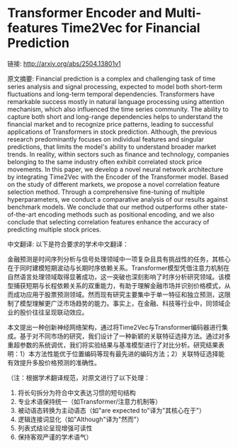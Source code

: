 # Transformer Encoder and Multi-features Time2Vec for Financial Prediction

链接: http://arxiv.org/abs/2504.13801v1

原文摘要:
Financial prediction is a complex and challenging task of time series
analysis and signal processing, expected to model both short-term fluctuations
and long-term temporal dependencies. Transformers have remarkable success
mostly in natural language processing using attention mechanism, which also
influenced the time series community. The ability to capture both short and
long-range dependencies helps to understand the financial market and to
recognize price patterns, leading to successful applications of Transformers in
stock prediction. Although, the previous research predominantly focuses on
individual features and singular predictions, that limits the model's ability
to understand broader market trends. In reality, within sectors such as finance
and technology, companies belonging to the same industry often exhibit
correlated stock price movements.
  In this paper, we develop a novel neural network architecture by integrating
Time2Vec with the Encoder of the Transformer model. Based on the study of
different markets, we propose a novel correlation feature selection method.
Through a comprehensive fine-tuning of multiple hyperparameters, we conduct a
comparative analysis of our results against benchmark models. We conclude that
our method outperforms other state-of-the-art encoding methods such as
positional encoding, and we also conclude that selecting correlation features
enhance the accuracy of predicting multiple stock prices.

中文翻译:
以下是符合要求的学术中文翻译：

金融预测是时间序列分析与信号处理领域中一项复杂且具有挑战性的任务，其核心在于同时建模短期波动与长期时序依赖关系。Transformer模型凭借注意力机制在自然语言处理领域取得显著成功，这一突破也深刻影响了时序分析研究领域。该模型捕获短期与长程依赖关系的双重能力，有助于理解金融市场并识别价格模式，从而成功应用于股票预测领域。然而现有研究主要集中于单一特征和独立预测，这限制了模型理解更广泛市场趋势的能力。事实上，在金融、科技等行业中，同领域企业的股价往往呈现联动效应。

本文提出一种创新神经网络架构，通过将Time2Vec与Transformer编码器进行集成。基于对不同市场的研究，我们设计了一种新颖的关联特征选择方法。通过对多重超参数的系统调优，我们将实验结果与基准模型进行了对比分析。研究结果表明：1）本方法性能优于位置编码等现有最先进的编码方法；2）关联特征选择能有效提升多股价格预测的准确性。

（注：根据学术翻译规范，对原文进行了以下处理：
1. 将长句拆分为符合中文表达习惯的短句结构
2. 专业术语保持统一（如Transformer/注意力机制等）
3. 被动语态转换为主动语态（如"are expected to"译为"其核心在于"）
4. 逻辑连接词显化（如"Although"译为"然而"）
5. 列表式结论呈现增强可读性
6. 保持客观严谨的学术语气）
